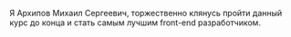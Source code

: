Я Архипов Михаил Сергеевич, торжественно клянусь пройти данный курс до конца и
стать самым лучшим front-end разработчиком.
